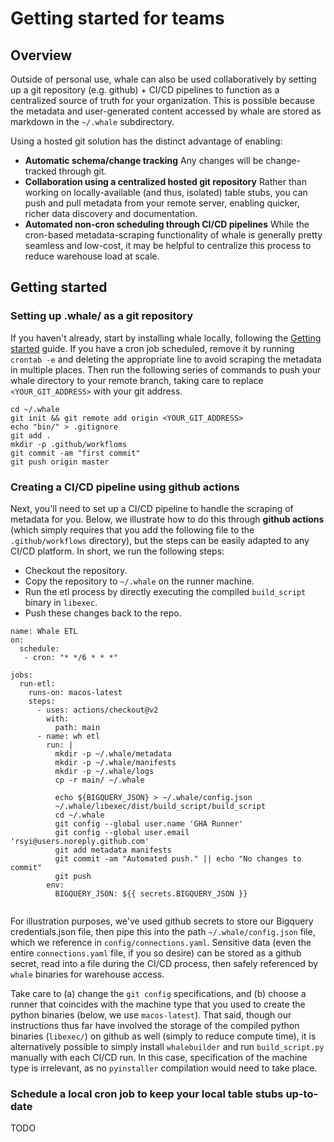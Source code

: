 # Getting started for teams

## Overview

Outside of personal use, whale can also be used collaboratively by setting up a git repository \(e.g. github\) + CI/CD pipelines to function as a centralized source of truth for your organization. This is possible because the metadata and user-generated content accessed by whale are stored as markdown in the `~/.whale` subdirectory.

Using a hosted git solution has the distinct advantage of enabling:

* **Automatic schema/change tracking** Any changes will be change-tracked through git.
* **Collaboration using a centralized hosted git repository** Rather than working on locally-available \(and thus, isolated\) table stubs, you can push and pull metadata from your remote server, enabling quicker, richer data discovery and documentation.
* **Automated non-cron scheduling through CI/CD pipelines** While the cron-based metadata-scraping functionality of whale is generally pretty seamless and low-cost, it may be helpful to centralize this process to reduce warehouse load at scale.

## Getting started

### Setting up .whale/ as a git repository

If you haven't already, start by installing whale locally, following the [Getting started](./#installation) guide. If you have a cron job scheduled, remove it by running `crontab -e` and deleting the appropriate line to avoid scraping the metadata in multiple places. Then run the following series of commands to push your whale directory to your remote branch, taking care to replace `<YOUR_GIT_ADDRESS>` with your git address.

```text
cd ~/.whale
git init && git remote add origin <YOUR_GIT_ADDRESS>
echo "bin/" > .gitignore
git add .
mkdir -p .github/workfloms
git commit -am "first commit"
git push origin master
```

### Creating a CI/CD pipeline using github actions

Next, you'll need to set up a CI/CD pipeline to handle the scraping of metadata for you. Below, we illustrate how to do this through **github actions** \(which simply requires that you add the following file to the `.github/workflows` directory\), but the steps can be easily adapted to any CI/CD platform. In short, we run the following steps:

* Checkout the repository.
* Copy the repository to `~/.whale` on the runner machine.
* Run the etl process by directly executing the compiled `build_script` binary in `libexec`.
* Push these changes back to the repo.

```text
name: Whale ETL
on:
  schedule:
   - cron: "* */6 * * *"

jobs:
  run-etl:
    runs-on: macos-latest
    steps:
      - uses: actions/checkout@v2
        with:
          path: main
      - name: wh etl
        run: |
          mkdir -p ~/.whale/metadata
          mkdir -p ~/.whale/manifests
          mkdir -p ~/.whale/logs
          cp -r main/ ~/.whale

          echo ${BIGQUERY_JSON} > ~/.whale/config.json
          ~/.whale/libexec/dist/build_script/build_script
          cd ~/.whale
          git config --global user.name 'GHA Runner'
          git config --global user.email 'rsyi@users.noreply.github.com'
          git add metadata manifests
          git commit -am "Automated push." || echo "No changes to commit"
          git push
        env:
          BIGQUERY_JSON: ${{ secrets.BIGQUERY_JSON }}


```

For illustration purposes, we've used github secrets to store our Bigquery credentials.json file, then pipe this into the path `~/.whale/config.json` file, which we reference in `config/connections.yaml`. Sensitive data \(even the entire `connections.yaml` file, if you so desire\) can be stored as a github secret, read into a file during the CI/CD process, then safely referenced by `whale` binaries for warehouse access.

Take care to \(a\) change the `git config` specifications, and \(b\) choose a runner that coincides with the machine type that you used to create the python binaries \(below, we use `macos-latest`\). That said, though our instructions thus far have involved the storage of the compiled python binaries \(`libexec/`\) on github as well \(simply to reduce compute time\), it is alternatively possible to simply install `whalebuilder` and run `build_script.py` manually with each CI/CD run. In this case, specification of the machine type is irrelevant, as no `pyinstaller` compilation would need to take place.

### Schedule a local cron job to keep your local table stubs up-to-date

TODO

